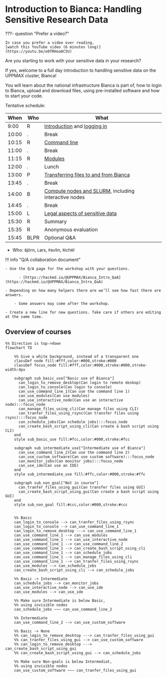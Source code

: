 # Introduction to Bianca: Handling Sensitive Research Data

???- question "Prefer a video?"

    In case you prefer a video over reading,
    [watch this YouTube video (6 minutes long)](https://youtu.be/o0fRHoa8C5U)

Are you starting to work with your sensitive data in your research? 

If yes, welcome to a full day introduction to handling sensitive data on the UPPMAX cluster, Bianca!

You will learn about the national infrastructure Bianca is part of, how to login to Bianca, upload and download files, using pre-installed software and how to start your code.

Tentative schedule:

When  | Who  | What
------|------|-----------------------------
9:00  | R    | [Introduction](intro.md) and [logging in](login_bianca.md)
10:00 | .    | Break
10:15 | R    | [Command line](commandline.md)
11:00 | .    | Break
11:15 | R    | [Modules](modules1.md)
12:00 | .    | Lunch
13:00 | P    | [Transferring files to and from Bianca](transfer_basics.md)
13:45 | .    | Break
14:00 | B    | [Compute nodes and SLURM](slurm_intro.md), including interactive nodes
14:45 | .    | Break
15:00 | L    | [Legal aspects of sensitive data](sens_project_short.md)
15:30 | R    | Summary
15:35 | R    | Anonymous evaluation
15:45 | BLPR |Optional Q&A

 * Who: `B`jörn, `L`ars, `P`avlin, `R`ichèl

!!! info "Q/A collaboration document"

    - Use the Q/A page for the workshop with your questions.

          - [https://hackmd.io/@UPPMAX/Bianca_Intro_QaA](https://hackmd.io/@UPPMAX/Bianca_Intro_QaA)

    - Depending on how many helpers there are we’ll see how fast there are answers.

        - Some answers may come after the workshop.

    - Create a new line for new questions. Take care if others are editing at the same time.

## Overview of courses

```mermaid
%% Direction is top->down
flowchart TD

    %% Give a white background, instead of a transparent one
    classDef node fill:#fff,color:#000,stroke:#000
    classDef focus_node fill:#fff,color:#000,stroke:#000,stroke-width:4px
    
    subgraph sub_basic_use["Basic use of Bianca"]
      can_login_to_remove_desktop(Can login to remote deskop)
      can_login_to_console(Can login to console)
      can_use_command_line_1(Can use the command line 1)
      can_use_modules(Can use modules)
      can_use_interactive_node(Can use an interactive node):::focus_node
      can_manage_files_using_cli(Can manage files using CLI)
      can_tranfer_files_using_rsync(Can transfer files using rsync):::focus_node
      can_schedule_jobs(Can schedule jobs):::focus_node
      can_create_bash_script_using_cli(Can create a bash script using CLI)
    end
    style sub_basic_use fill:#fcc,color:#000,stroke:#fcc

    subgraph sub_intermediate_use["Intermediate use of Bianca"]
      can_use_command_line_2(Can use the command line 2)
      can_use_custom_software(Can use custom software):::focus_node
      can_monitor_jobs(Can monitor jobs):::focus_node
      can_use_ide(Can use an IDE)
    end
    style sub_intermediate_use fill:#ffc,color:#000,stroke:#ffc

    subgraph sub_non_goal["Not in course"]
      can_tranfer_files_using_gui(Can transfer files using GUI)
      can_create_bash_script_using_gui(Can create a bash script using GUI)
    end
    style sub_non_goal fill:#ccc,color:#000,stroke:#ccc


    %% Basic
    can_login_to_console --> can_tranfer_files_using_rsync
    can_login_to_console --> can_use_command_line_1
    can_login_to_remove_desktop ---> can_use_command_line_1
    can_use_command_line_1 --> can_use_modules
    can_use_command_line_1 --> can_use_interactive_node
    can_use_command_line_1 --> can_use_command_line_2
    can_use_command_line_1 --> can_create_bash_script_using_cli
    can_use_command_line_1 --> can_schedule_jobs
    can_use_command_line_1 --> can_manage_files_using_cli
    can_use_command_line_1 --> can_tranfer_files_using_rsync
    can_use_modules --> can_schedule_jobs
    can_create_bash_script_using_cli --> can_schedule_jobs

    %% Basic -> Intermediate
    can_schedule_jobs --> can_monitor_jobs
    can_use_interactive_node --> can_use_ide
    can_use_modules --> can_use_ide

    %% Make sure Intermediate is below Basic,
    %% using invisible nodes
    can_schedule_jobs ~~~ can_use_command_line_2

    %% Intermediate
    can_use_command_line_2 --> can_use_custom_software

    %% Basic -> None
    %% can_login_to_remove_desktop ---> can_tranfer_files_using_gui
    %% can_tranfer_files_using_gui --> can_use_custom_software
    %% can_login_to_remove_desktop ---> can_create_bash_script_using_gui
    %% can_create_bash_script_using_gui --> can_schedule_jobs

    %% Make sure Non-goals is below Intermediat,
    %% using invisible nodes
    can_use_custom_software ~~~ can_tranfer_files_using_gui
```
